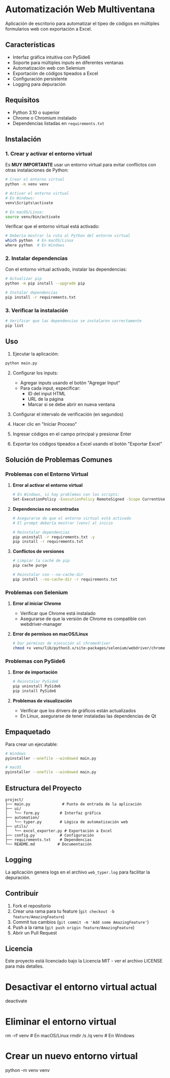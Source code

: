 # Automatización Web Multiventana

Aplicación de escritorio para automatizar el tipeo de códigos en múltiples formularios web con exportación a Excel.

## Características

- Interfaz gráfica intuitiva con PySide6
- Soporte para múltiples inputs en diferentes ventanas
- Automatización web con Selenium
- Exportación de códigos tipeados a Excel
- Configuración persistente
- Logging para depuración

## Requisitos

- Python 3.10 o superior
- Chrome o Chromium instalado
- Dependencias listadas en `requirements.txt`

## Instalación

### 1. Crear y activar el entorno virtual

Es **MUY IMPORTANTE** usar un entorno virtual para evitar conflictos con otras instalaciones de Python:

```bash
# Crear el entorno virtual
python -m venv venv

# Activar el entorno virtual
# En Windows:
venv\Scripts\activate

# En macOS/Linux:
source venv/bin/activate
```

Verificar que el entorno virtual está activado:

```bash
# Debería mostrar la ruta al Python del entorno virtual
which python  # En macOS/Linux
where python  # En Windows
```

### 2. Instalar dependencias

Con el entorno virtual activado, instalar las dependencias:

```bash
# Actualizar pip
python -m pip install --upgrade pip

# Instalar dependencias
pip install -r requirements.txt
```

### 3. Verificar la instalación

```bash
# Verificar que las dependencias se instalaron correctamente
pip list
```

## Uso

1. Ejecutar la aplicación:

```bash
python main.py
```

2. Configurar los inputs:

   - Agregar inputs usando el botón "Agregar Input"
   - Para cada input, especificar:
     - ID del input HTML
     - URL de la página
     - Marcar si se debe abrir en nueva ventana

3. Configurar el intervalo de verificación (en segundos)

4. Hacer clic en "Iniciar Proceso"

5. Ingresar códigos en el campo principal y presionar Enter

6. Exportar los códigos tipeados a Excel usando el botón "Exportar Excel"

## Solución de Problemas Comunes

### Problemas con el Entorno Virtual

1. **Error al activar el entorno virtual**

   ```bash
   # En Windows, si hay problemas con los scripts:
   Set-ExecutionPolicy -ExecutionPolicy RemoteSigned -Scope CurrentUser
   ```

2. **Dependencias no encontradas**

   ```bash
   # Asegurarse de que el entorno virtual está activado
   # El prompt debería mostrar (venv) al inicio

   # Reinstalar dependencias
   pip uninstall -r requirements.txt -y
   pip install -r requirements.txt
   ```

3. **Conflictos de versiones**

   ```bash
   # Limpiar la caché de pip
   pip cache purge

   # Reinstalar con --no-cache-dir
   pip install --no-cache-dir -r requirements.txt
   ```

### Problemas con Selenium

1. **Error al iniciar Chrome**

   - Verificar que Chrome está instalado
   - Asegurarse de que la versión de Chrome es compatible con webdriver-manager

2. **Error de permisos en macOS/Linux**
   ```bash
   # Dar permisos de ejecución al chromedriver
   chmod +x venv/lib/python3.x/site-packages/selenium/webdriver/chrome/chromedriver
   ```

### Problemas con PySide6

1. **Error de importación**

   ```bash
   # Reinstalar PySide6
   pip uninstall PySide6
   pip install PySide6
   ```

2. **Problemas de visualización**
   - Verificar que los drivers de gráficos están actualizados
   - En Linux, asegurarse de tener instaladas las dependencias de Qt

## Empaquetado

Para crear un ejecutable:

```bash
# Windows
pyinstaller --onefile --windowed main.py

# macOS
pyinstaller --onefile --windowed main.py
```

## Estructura del Proyecto

```
project/
├── main.py              # Punto de entrada de la aplicación
├── ui/
│   └── form.py         # Interfaz gráfica
├── automation/
│   └── typer.py        # Lógica de automatización web
├── utils/
│   └── excel_exporter.py # Exportación a Excel
├── config.py           # Configuración
├── requirements.txt    # Dependencias
└── README.md          # Documentación
```

## Logging

La aplicación genera logs en el archivo `web_typer.log` para facilitar la depuración.

## Contribuir

1. Fork el repositorio
2. Crear una rama para tu feature (`git checkout -b feature/AmazingFeature`)
3. Commit tus cambios (`git commit -m 'Add some AmazingFeature'`)
4. Push a la rama (`git push origin feature/AmazingFeature`)
5. Abrir un Pull Request

## Licencia

Este proyecto está licenciado bajo la Licencia MIT - ver el archivo LICENSE para más detalles.

# Desactivar el entorno virtual actual

deactivate

# Eliminar el entorno virtual

rm -rf venv # En macOS/Linux
rmdir /s /q venv # En Windows

# Crear un nuevo entorno virtual

python -m venv venv
